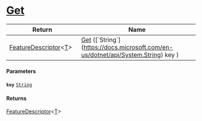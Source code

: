 # [Get](./FeatureDescriptor`1--Get.md)



| Return<div><a href="#"><img width=225></a></div> | Name<div><a href="#"><img width=525></a></div> | 
| --- | --- | 
| [FeatureDescriptor](./../FeatureDescriptor-1.md)\<[T](./FeatureDescriptor`1--Get.md)> | [Get](./FeatureDescriptor`1--Get.md) ([`String`](https://docs.microsoft.com/en-us/dotnet/api/System.String) key ) | 


#### Parameters
**`key`**  [`String`](https://docs.microsoft.com/en-us/dotnet/api/System.String)<br>
#### Returns
[FeatureDescriptor](./../FeatureDescriptor-1.md)\<[T](./FeatureDescriptor`1--Get.md)><br>
